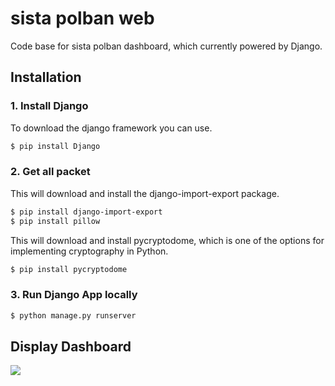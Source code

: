 # sista polban web
Code base for sista polban dashboard, which currently powered by Django.

## Installation
### 1. Install Django 
To download the django framework you can use.
```bash
$ pip install Django
```
### 2. Get all packet
This will download and install the django-import-export package.
```bash
$ pip install django-import-export
$ pip install pillow
```
This will download and install pycryptodome, which is one of the options for implementing cryptography in Python.
```bash
$ pip install pycryptodome
```
### 3. Run Django App locally
```bash
$ python manage.py runserver
```

## Display Dashboard
<img src="https://i.ibb.co/gy0bnPG/WEB-ABOUT.png"/>